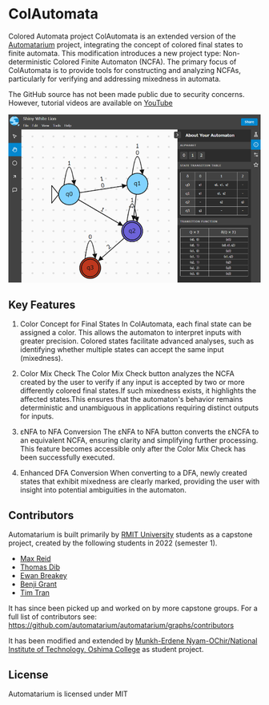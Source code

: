 # ColAutomata
Colored Automata project
ColAutomata is an extended version of the [Automatarium](https://automatarium.tdib.xyz/) project, integrating the concept of colored final states to finite automata. This modification introduces a new project type: Non-deterministic Colored Finite Automaton (NCFA). The primary focus of ColAutomata is to provide tools for constructing and analyzing NCFAs, particularly for verifying and addressing mixedness in automata.

The GitHub source has not been made public due to security concerns. However, tutorial videos are available on [YouTube](https://youtu.be/5SLq0A5yiDI?si=ZBZbX2iQt5DTlASf)


![Screenshot of ColAutomata editor](./screenshot.png)
## Key Features
1. Color Concept for Final States
In ColAutomata, each final state can be assigned a color. This allows the automaton to interpret inputs with greater precision. Colored states facilitate advanced analyses, such as identifying whether multiple states can accept the same input (mixedness).

2. Color Mix Check
The Color Mix Check button analyzes the NCFA created by the user to verify if any input is accepted by two or more differently colored final states.If such mixedness exists, it highlights the affected states.This ensures that the automaton's behavior remains deterministic and unambiguous in applications requiring distinct outputs for inputs.

3. εNFA to NFA Conversion
The εNFA to NFA button converts the εNCFA to an equivalent NCFA, ensuring clarity and simplifying further processing. This feature becomes accessible only after the Color Mix Check has been successfully executed.

4. Enhanced DFA Conversion
When converting to a DFA, newly created states that exhibit mixedness are clearly marked, providing the user with insight into potential ambiguities in the automaton.

## Contributors

Automatarium is built primarily by [RMIT University](https://www.rmit.edu.au/) students as a capstone project, created by the following students in 2022 (semester 1).

- [Max Reid](https://github.com/Prydeton)
- [Thomas Dib](https://github.com/tdib)
- [Ewan Breakey](https://github.com/giraugh)
- [Benji Grant](https://github.com/GRA0007)
- [Tim Tran](https://github.com/spacediscotqtt)

It has since been picked up and worked on by more capstone groups.
For a full list of contributors see: https://github.com/automatarium/automatarium/graphs/contributors

It has been modified and extended by [Munkh-Erdene Nyam-OChir/National Institute of Technology, Oshima College](https://www.oshima-k.ac.jp/) as student project.


## License

Automatarium is licensed under MIT
